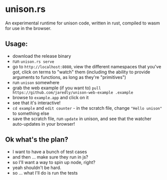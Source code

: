 # unison.rs

An experimental runtime for unison code, written in rust, compiled to wasm for use in the browser.

## Usage:

- download the release binary
- run `unison.rs serve`
- go to `http://localhost:8080`, view the different namespaces that you've got, click on terms to "watch" them (including the ability to provide arguments to functions, as long as they're "primitives")
- run `unison` somewhere
- grab the web example (if you want to) `pull https://github.com/jaredly/unison-web-example .example`
- browse to `example.app` and click on it
- see that it's interactive!
- `cd example` and `edit counter` - in the scratch file, change `"Hello unison"` to something else
- save the scratch file, run `update` in unison, and see that the watcher auto-updates in your browser!

## Ok what's the plan?
- I want to have a bunch of test cases
- and then ... make sure they run in js?
- so I'll want a way to spin up node, right?
- yeah shouldn't be hard.
- so ... what I'll do is run the tests